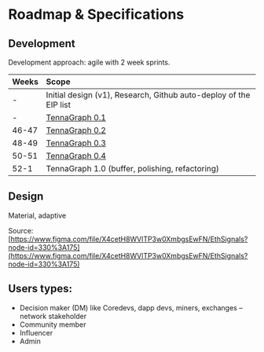 # Roadmap & Specifications

## Development

Development approach: agile with 2 week sprints. 

| Weeks | Scope |
| :--- | :--- |
| - | Initial design \(v1\), Research, Github auto-deploy of the EIP list |
| - | [TennaGraph 0.1](https://ethsignals.gitbook.io/wiki/specs/tennagraph-0.1) |
| 46-47 | [TennaGraph 0.2](https://github.com/TennaGraph/TennaGraph/milestone/1) |
| 48-49 | [TennaGraph 0.3](https://ethsignals.gitbook.io/wiki/specs/tennagraph-0.3) |
| 50-51 | [TennaGraph 0.4](https://ethsignals.gitbook.io/wiki/specs/tennagraph-0.4) |
| 52-1 | TennaGraph 1.0 \(buffer, polishing, refactoring\) |

## Design

Material, adaptive

Source: [https://www.figma.com/file/X4cetH8WVlTP3w0XmbgsEwFN/EthSignals?node-id=330%3A175](https://www.figma.com/file/X4cetH8WVlTP3w0XmbgsEwFN/EthSignals?node-id=330%3A175)

## Users types:

* Decision maker \(DM\) like Coredevs, dapp devs, miners, exchanges – network stakeholder
* Community member
* Influencer
* Admin





